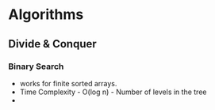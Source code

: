 # Algorithms

## Divide & Conquer

### Binary Search

- works for finite sorted arrays.
- Time Complexity - O(log n) - Number of levels in the tree
- 


